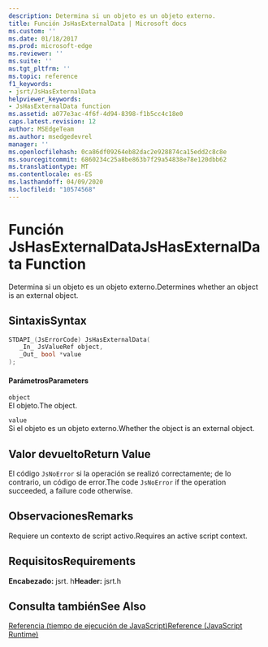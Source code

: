 ```yaml
---
description: Determina si un objeto es un objeto externo.
title: Función JsHasExternalData | Microsoft docs
ms.custom: ''
ms.date: 01/18/2017
ms.prod: microsoft-edge
ms.reviewer: ''
ms.suite: ''
ms.tgt_pltfrm: ''
ms.topic: reference
f1_keywords:
- jsrt/JsHasExternalData
helpviewer_keywords:
- JsHasExternalData function
ms.assetid: a077e3ac-4f6f-4d94-8398-f1b5cc4c18e0
caps.latest.revision: 12
author: MSEdgeTeam
ms.author: msedgedevrel
manager: ''
ms.openlocfilehash: 0ca86df09264eb82dac2e928874ca15edd2c8c8e
ms.sourcegitcommit: 6860234c25a8be863b7f29a54838e78e120dbb62
ms.translationtype: MT
ms.contentlocale: es-ES
ms.lasthandoff: 04/09/2020
ms.locfileid: "10574568"
---
```

# <span data-ttu-id="78eae-103">Función JsHasExternalData</span><span class="sxs-lookup"><span data-stu-id="78eae-103">JsHasExternalData Function</span></span>
<span data-ttu-id="78eae-104">Determina si un objeto es un objeto externo.</span><span class="sxs-lookup"><span data-stu-id="78eae-104">Determines whether an object is an external object.</span></span>  
  
## <span data-ttu-id="78eae-105">Sintaxis</span><span class="sxs-lookup"><span data-stu-id="78eae-105">Syntax</span></span>  
  
```cpp  
STDAPI_(JsErrorCode) JsHasExternalData(  
   _In_ JsValueRef object,  
   _Out_ bool *value  
);  
```  
  
#### <span data-ttu-id="78eae-106">Parámetros</span><span class="sxs-lookup"><span data-stu-id="78eae-106">Parameters</span></span>  
 `object`  
 <span data-ttu-id="78eae-107">El objeto.</span><span class="sxs-lookup"><span data-stu-id="78eae-107">The object.</span></span>  
  
 `value`  
 <span data-ttu-id="78eae-108">Si el objeto es un objeto externo.</span><span class="sxs-lookup"><span data-stu-id="78eae-108">Whether the object is an external object.</span></span>  
  
## <span data-ttu-id="78eae-109">Valor devuelto</span><span class="sxs-lookup"><span data-stu-id="78eae-109">Return Value</span></span>  
 <span data-ttu-id="78eae-110">El código `JsNoError` si la operación se realizó correctamente; de lo contrario, un código de error.</span><span class="sxs-lookup"><span data-stu-id="78eae-110">The code `JsNoError` if the operation succeeded, a failure code otherwise.</span></span>  
  
## <span data-ttu-id="78eae-111">Observaciones</span><span class="sxs-lookup"><span data-stu-id="78eae-111">Remarks</span></span>  
 <span data-ttu-id="78eae-112">Requiere un contexto de script activo.</span><span class="sxs-lookup"><span data-stu-id="78eae-112">Requires an active script context.</span></span>  
  
## <span data-ttu-id="78eae-113">Requisitos</span><span class="sxs-lookup"><span data-stu-id="78eae-113">Requirements</span></span>  
 <span data-ttu-id="78eae-114">**Encabezado:** jsrt. h</span><span class="sxs-lookup"><span data-stu-id="78eae-114">**Header:** jsrt.h</span></span>  
  
## <span data-ttu-id="78eae-115">Consulta también</span><span class="sxs-lookup"><span data-stu-id="78eae-115">See Also</span></span>  
 [<span data-ttu-id="78eae-116">Referencia (tiempo de ejecución de JavaScript)</span><span class="sxs-lookup"><span data-stu-id="78eae-116">Reference (JavaScript Runtime)</span></span>](../chakra-hosting/reference-javascript-runtime.md)